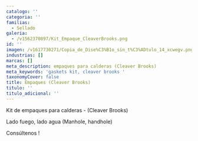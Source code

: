 ```yaml
---
catalogo: ''
categoria: ''
familias:
  - Sellado
galeria:
  - /v1562370897/Kit_Empaque_CleaverBrooks.png
id: ''
imagen: /v1617730271/Copia_de_Dise%C3%B1o_sin_t%C3%ADtulo_14_xcwegv.png
industrias: []
marcas: []
meta_description: empaques para calderas (Cleaver Brooks)
meta_keywords: 'gaskets kit, cleaver brooks '
taxonomyCover: false
title: Empaques (Cleaver Brooks)
titulo: ''
titulo_adicional: ''
---
```





Kit de empaques para calderas - (Cleaver Brooks)

Lado fuego, lado agua (Manhole, handhole)

Consúltenos !
